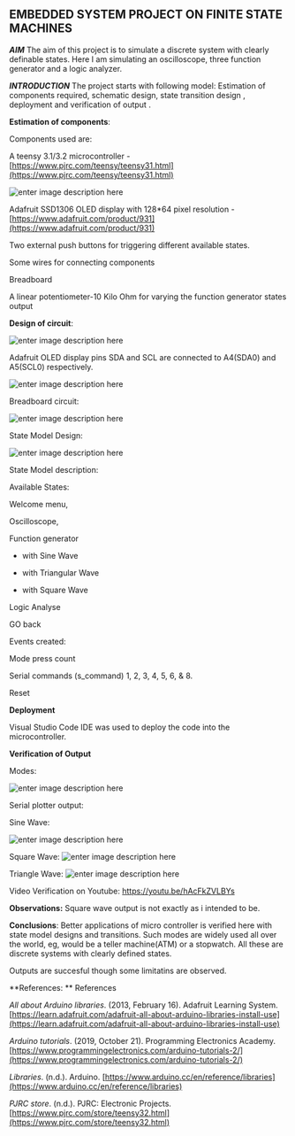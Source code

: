 


## **EMBEDDED SYSTEM PROJECT ON FINITE STATE MACHINES**

***AIM***
The aim of this project is to simulate a discrete system with clearly definable states.
Here I am simulating an oscilloscope, three function generator and a logic analyzer.

***INTRODUCTION***
The project starts with following model:
Estimation of components required, schematic design, state transition design , deployment and verification of output .

**Estimation of components**:

Components used are:

A teensy 3.1/3.2 microcontroller          -[https://www.pjrc.com/teensy/teensy31.html](https://www.pjrc.com/teensy/teensy31.html)

![enter image description here](https://github.com/vishnurad/Projects/blob/master/20200713_073851.jpg)

 Adafruit SSD1306 OLED display with 128*64 pixel resolution -[https://www.adafruit.com/product/931](https://www.adafruit.com/product/931)


Two external push buttons for triggering different available states.

Some wires for connecting components

Breadboard 

A linear potentiometer-10 Kilo Ohm for varying the function generator states output


**Design of circuit**:

![enter image description here](https://github.com/vishnurad/Projects/blob/master/Assignment%202%20schem.png)

Adafruit OLED display pins SDA and SCL are connected to A4(SDA0) and A5(SCL0)
respectively.

![enter image description here](https://github.com/vishnurad/Projects/blob/master/20200713_073851.jpg)


Breadboard circuit:

![enter image description here](https://github.com/vishnurad/Projects/blob/master/20200713_035716.jpg)


State Model Design:

![enter image description here](https://github.com/vishnurad/Projects/blob/master/20200713_035847.jpg)


State Model description:

Available States:

Welcome menu,

Oscilloscope,

Function generator
- with Sine Wave

- with Triangular Wave

- with Square Wave

Logic Analyse

GO back


Events created:

Mode press count

Serial commands (s_command) 1, 2, 3, 4, 5, 6, & 8.

Reset


**Deployment**

Visual Studio Code IDE was used to deploy the code into the microcontroller.


**Verification of Output**

Modes:

![enter image description here](https://github.com/vishnurad/Projects/blob/master/20200713_035847.jpg)


Serial plotter output:


Sine Wave:

![enter image description here](https://github.com/vishnurad/Projects/blob/master/11.PNG)

Square Wave:
![enter image description here](https://github.com/vishnurad/Projects/blob/master/12.PNG)

Triangle Wave:
![enter image description here](https://github.com/vishnurad/Projects/blob/master/13.PNG)

Video Verification on Youtube:
https://youtu.be/hAcFkZVLBYs


**Observations:**
Square wave output is not exactly as i intended to be.

 **Conclusions**:
 Better applications of micro controller is verified here with state model designs and transitions.
 Such modes are widely used all over the world, eg, would be a teller machine(ATM) or a stopwatch. All these are discrete systems with clearly defined states.
 
Outputs are succesful though some limitatins are observed.


**References:
**
References

_All about Arduino libraries_. (2013, February 16). Adafruit Learning System.  [https://learn.adafruit.com/adafruit-all-about-arduino-libraries-install-use](https://learn.adafruit.com/adafruit-all-about-arduino-libraries-install-use)

_Arduino tutorials_. (2019, October 21). Programming Electronics Academy.  [https://www.programmingelectronics.com/arduino-tutorials-2/](https://www.programmingelectronics.com/arduino-tutorials-2/)

_Libraries_. (n.d.). Arduino.  [https://www.arduino.cc/en/reference/libraries](https://www.arduino.cc/en/reference/libraries)

_PJRC store_. (n.d.). PJRC: Electronic Projects.  [https://www.pjrc.com/store/teensy32.html](https://www.pjrc.com/store/teensy32.html)















